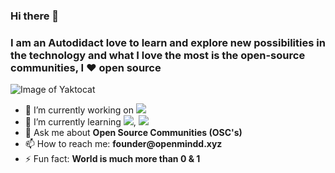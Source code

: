 ### Hi there 👋

### I am an Autodidact love to learn and explore new possibilities in the technology and what I love the most is the open-source communities, I ❤️ open source
<!--
**Adarshg315/Adarshg315** is a ✨ _special_ ✨ repository because its `README.md` (this file) appears on your GitHub profile.
-->

![Image of Yaktocat](https://sdk.bitmoji.com/render/panel/e0025372-cccf-45e4-8ab4-3abd16875933-ac1abb79-00ce-4f37-8980-c7dcd74150ec-v1.png?transparent=1&palette=1)

- 🔭 I’m currently working on ![](https://user-images.githubusercontent.com/26193656/87819465-e964e600-c889-11ea-8eaa-667ffdb88623.png)
- 🌱 I’m currently learning ![](https://seeklogo.com/images/N/next-js-logo-7929BCD36F-seeklogo.com.png), ![](https://seeklogo.com/images/R/redux-logo-9CA6836C12-seeklogo.com.png)
- 💬 Ask me about __Open Source Communities (OSC's)__
- 📫 How to reach me: __founder@openmindd.xyz__
- ⚡ Fun fact: __World is much more than 0 & 1__
<!-- 👯 I’m looking to collaborate on __Open Source Projects__-->
<!-- - 😄 Pronouns: ...-->
<!--  🤔 I’m looking for help with -->


